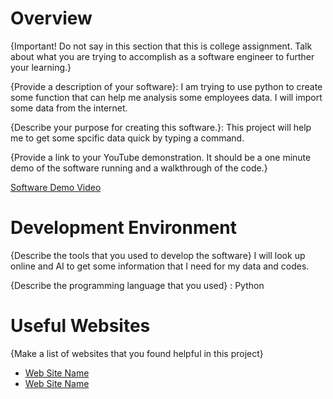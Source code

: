 # Overview

{Important!  Do not say in this section that this is college assignment.  Talk about what you are trying to accomplish as a software engineer to further your learning.}

{Provide a description of your software}: I am trying to use python to create some function that can help me analysis some employees data. I will import some data from the internet.

{Describe your purpose for creating this software.}: This project will help me to get some spcific data quick by typing a command. 

{Provide a link to your YouTube demonstration.  It should be a one minute demo of the software running and a walkthrough of the code.}

[Software Demo Video](https://youtu.be/CiDg7iXohIg)

# Development Environment

{Describe the tools that you used to develop the software}  I will look up online and AI to get some information that I need for my data and codes.

{Describe the programming language that you used} : Python

# Useful Websites

{Make a list of websites that you found helpful in this project}
* [Web Site Name](http://url.link.goes.here)
* [Web Site Name](http://url.link.goes.here)